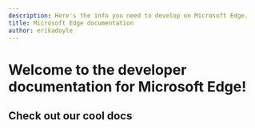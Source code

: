 ```yaml
---
description: Here's the info you need to develop on Microsoft Edge.
title: Microsoft Edge documentation
author: erikadoyle
---
```


# Welcome to the developer documentation for Microsoft Edge!

## Check out our cool docs
